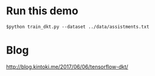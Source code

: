 # Run this demo

`$python train_dkt.py --dataset ../data/assistments.txt`

# Blog
http://blog.kintoki.me/2017/06/06/tensorflow-dkt/
